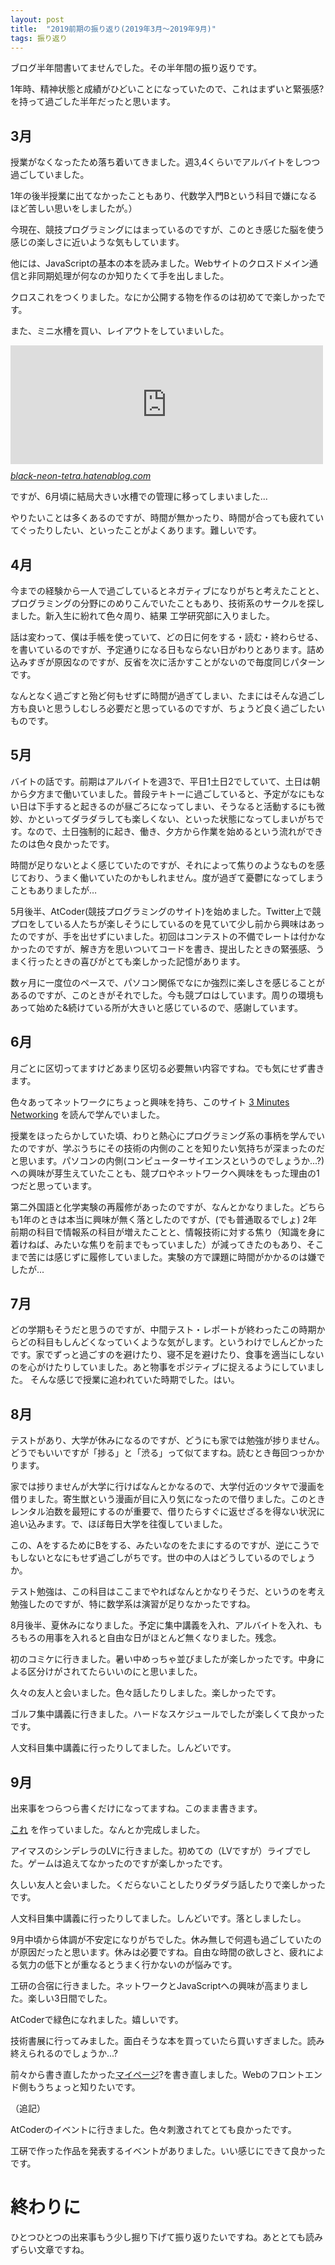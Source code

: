 ```yaml
---
layout: post
title:  "2019前期の振り返り(2019年3月〜2019年9月)"
tags: 振り返り
---
```


<p>ブログ半年間書いてませんでした。その半年間の振り返りです。</p>

<p>1年時、精神状態と成績がひどいことになっていたので、これはまずいと緊張感?を持って過ごした半年だったと思います。</p>

<h2>3月</h2>

<p>授業がなくなったため落ち着いてきました。週3,4くらいでアルバイトをしつつ過ごしていました。</p>

<p>1年の後半授業に出てなかったこともあり、代数学入門Bという科目で嫌になるほど苦しい思いをしましたが。）</p>

<p>今現在、競技プログラミングにはまっているのですが、このとき感じた脳を使う感じの楽しさに近いような気もしています。</p>

<p>他には、JavaScriptの基本の本を読みました。Webサイトのクロスドメイン通信と非同期処理が何なのか知りたくて手を出しました。</p>

<p>クロスこれをつくりました。なにか公開する物を作るのは初めてで楽しかったです。</p>

<p> また、ミニ水槽を買い、レイアウトをしていまいした。</p>

<p><iframe src="https://hatenablog-parts.com/embed?url=https%3A%2F%2Fblack-neon-tetra.hatenablog.com%2Fentry%2Fmaking_mini_aquarium" title="ミニ水槽の作り方 - てとらのブログ" class="embed-card embed-blogcard" scrolling="no" frameborder="0" style="display: block; width: 100%; height: 190px; max-width: 500px; margin: 10px 0px;"></iframe><cite class="hatena-citation"><a href="https://black-neon-tetra.hatenablog.com/entry/making_mini_aquarium">black-neon-tetra.hatenablog.com</a></cite></p>

<p>ですが、6月頃に結局大きい水槽での管理に移ってしまいました...</p>

<p>やりたいことは多くあるのですが、時間が無かったり、時間が合っても疲れていてぐったりしたい、といったことがよくあります。難しいです。</p>

<h2>4月</h2>

<p>今までの経験から一人で過ごしているとネガティブになりがちと考えたことと、プログラミングの分野にのめりこんでいたこともあり、技術系のサークルを探しました。新入生に紛れて色々周り、結果 工学研究部に入りました。</p>

<p>話は変わって、僕は手帳を使っていて、どの日に何をする・読む・終わらせる、を書いているのですが、予定通りになる日もならない日がわりとあります。詰め込みすぎが原因なのですが、反省を次に活かすことがないので毎度同じパターンです。</p>

<p>なんとなく過ごすと殆ど何もせずに時間が過ぎてしまい、たまにはそんな過ごし方も良いと思うしむしろ必要だと思っているのですが、ちょうど良く過ごしたいものです。</p>

<h2>5月</h2>

<p>バイトの話です。前期はアルバイトを週3で、平日1土日2でしていて、土日は朝から夕方まで働いていました。普段テキトーに過ごしていると、予定がなにもない日は下手すると起きるのが昼ごろになってしまい、そうなると活動するにも微妙、かといってダラダラしても楽しくない、といった状態になってしまいがちです。なので、土日強制的に起き、働き、夕方から作業を始めるという流れができたのは色々良かったです。</p>

<p>時間が足りないとよく感じていたのですが、それによって焦りのようなものを感じており、うまく働いていたのかもしれません。度が過ぎて憂鬱になってしまうこともありましたが…</p>

<p>5月後半、AtCoder(競技プログラミングのサイト)を始めました。Twitter上で競プロをしている人たちが楽しそうにしているのを見ていて少し前から興味はあったのですが、手を出せずにいました。初回はコンテストの不備でレートは付かなかったのですが、解き方を思いついてコードを書き、提出したときの緊張感、うまく行ったときの喜びがとても楽しかった記憶があります。</p>

<p>数ヶ月に一度位のペースで、パソコン関係でなにか強烈に楽しさを感じることがあるのですが、このときがそれでした。今も競プロはしています。周りの環境もあって始めた&amp;続けている所が大きいと感じているので、感謝しています。</p>

<h2>6月</h2>

<p>月ごとに区切ってますけどあまり区切る必要無い内容ですね。でも気にせず書きます。</p>

<p>色々あってネットワークにちょっと興味を持ち、このサイト
<a href="http://www5e.biglobe.ne.jp/aji/3min/">3 Minutes Networking</a>
を読んで学んでいました。</p>

<p>授業をほったらかしていた頃、わりと熱心にプログラミング系の事柄を学んでいたのですが、学ぶうちにその技術の内側のことを知りたい気持ちが深まったのだと思います。パソコンの内側(コンピューターサイエンスというのでしょうか...?)への興味が芽生えていたことも、競プロやネットワークへ興味をもった理由の1つだと思っています。</p>

<p>第二外国語と化学実験の再履修があったのですが、なんとかなりました。どちらも1年のときは本当に興味が無く落としたのですが、(でも普通取るでしょ)
2年前期の科目で情報系の科目が増えたことと、情報技術に対する焦り（知識を身に着けねば、みたいな焦りを前までもっていました）が減ってきたのもあり、そこまで苦には感じずに履修していました。実験の方で課題に時間がかかるのは嫌でしたが...</p>

<h2>7月</h2>

<p>どの学期もそうだと思うのですが、中間テスト・レポートが終わったこの時期からどの科目もしんどくなっていくような気がします。というわけでしんどかったです。家でずっと過ごすのを避けたり、寝不足を避けたり、食事を適当にしないのを心がけたりしていました。あと物事をポジティブに捉えるようにしていました。
そんな感じで授業に追われていた時期でした。はい。</p>

<h2>8月</h2>

<p>テストがあり、大学が休みになるのですが、どうにも家では勉強が捗りません。どうでもいいですが「捗る」と「渋る」って似てますね。読むとき毎回つっかかります。</p>

<p>家では捗りませんが大学に行けばなんとかなるので、大学付近のツタヤで漫画を借りました。寄生獣という漫画が目に入り気になったので借りました。このときレンタル泊数を最短にするのが重要で、借りたらすぐに返せざるを得ない状況に追い込みます。で、ほぼ毎日大学を往復していました。</p>

<p>この、AをするためにBをする、みたいなのをたまにするのですが、逆にこうでもしないとなにもせず過ごしがちです。世の中の人はどうしているのでしょうか。</p>

<p>テスト勉強は、この科目はここまでやればなんとかなりそうだ、というのを考え勉強したのですが、特に数学系は演習が足りなかったですね。</p>

<p>8月後半、夏休みになりました。予定に集中講義を入れ、アルバイトを入れ、もろもろの用事を入れると自由な日がほとんど無くなりました。残念。</p>

<p>初のコミケに行きました。暑い中めっちゃ並びましたが楽しかったです。中身による区分けがされてたらいいのにと思いました。</p>

<p>久々の友人と会いました。色々話したりしました。楽しかったです。</p>

<p>ゴルフ集中講義に行きました。ハードなスケジュールでしたが楽しくて良かったです。</p>

<p>人文科目集中講義に行ったりしてました。しんどいです。</p>

<h2>9月</h2>

<p>出来事をつらつら書くだけになってますね。このまま書きます。</p>

<p><a href="https://twitter.com/_Biotter_">これ</a> を作っていました。なんとか完成しました。</p>

<p>アイマスのシンデレラのLVに行きました。初めての（LVですが）ライブでした。ゲームは追えてなかったのですが楽しかったです。</p>

<p>久しい友人と会いました。くだらないことしたりダラダラ話したりで楽しかったです。</p>

<p>人文科目集中講義に行ったりしてました。しんどいです。落としましたし。</p>

<p>9月中頃から体調が不安定になりがちでした。休み無しで何週も過ごしていたのが原因だったと思います。休みは必要ですね。自由な時間の欲しさと、疲れによる気力の低下とが重なるとうまく行かないのが悩みです。</p>

<p>工研の合宿に行きました。ネットワークとJavaScriptへの興味が高まりました。楽しい3日間でした。</p>

<p>AtCoderで緑色になれました。嬉しいです。</p>

<p>技術書展に行ってみました。面白そうな本を買っていたら買いすぎました。読み終えられるのでしょうか...?</p>

<p>前々から書き直したかった<a href="https://tetora4.github.io/portfolio/">マイページ</a>?を書き直しました。Webのフロントエンド側もうちょっと知りたいです。</p>

<p>（追記）</p>

<p>AtCoderのイベントに行きました。色々刺激されてとても良かったです。</p>

<p>工硏で作った作品を発表するイベントがありました。いい感じにできて良かったです。</p>

<h1>終わりに</h1>

<p>ひとつひとつの出来事もう少し掘り下げて振り返りたいですね。あととても読みずらい文章ですね。</p>

